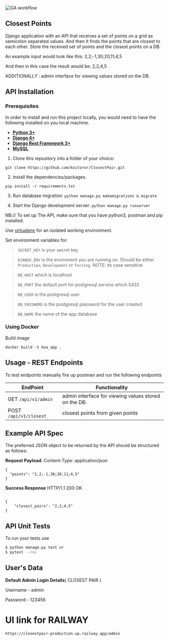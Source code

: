 ![GA workflow](https://github.com/koitoror/ClosestPair/actions/workflows/django-test-action.yml/badge.svg)


## Closest Points
Django application with an API that receives a set of points on a grid as semicolon separated values. And then it finds the points that are closest to each other. Store the received set of points and the closest points on a DB.


An example input would look like this:
2,2;-1,30;20,11;4,5

And then in this case the result would be:
2,2;4,5


ADDITIONALLY : admin interface for viewing values stored on the DB.


## API Installation

### Prerequisites

In order to install and run this project locally, you would need to have the following installed on you local machine.

* [**Python 3+**](https://www.python.org/downloads/release/python-368/)
* [**Django 4+**](https://www.djangoproject.com/download/) 
* [**Django Rest Framework 3+**](https://www.django-rest-framework.org/) 
* [**MySQL**](https://www.mysql.com/downloads/)



1. Clone this repository into a folder of your choice:
```
git clone https://github.com/koitoror/ClosestPair.git
```

2. Install the dependencies/packages.
```
pip install -r requirements.txt
```

3. Run database migration:
```python manage.py makemigrations & migrate ```

4. Start the Django development server:
```python manage.py runserver```

NB:// To set up The API, make sure that you have python3, postman and pip installed.

Use [virtualenv](http://www.pythonforbeginners.com/basics/how-to-use-python-virtualenv) for an isolated working environment.

Set environment variables for:
> `SECRET_KEY` is your secret key

> `DJANGO_ENV` is the enviroment you are running on. Should be either `Production`, `Development` or `Testing`. NOTE: its case sensitive

> `DB_HOST` which is localhost

> `DB_PORT`  the default port for postgresql service which 5432

> `DB_USER` is the postgresql user

> `DB_PASSWORD` is the postgresql password for the user created

> `DB_NAME` the name of the app database

### Using Docker 
Build image

`docker build -t koa_app .` 



## Usage - REST Endpoints
To test endpoints manually fire up postman and run the following endpoints

**EndPoint** | **Functionality**
--- | ---
GET  `/api/v1/admin` | admin interface for viewing values stored on the DB.
POST  `/api/v1/closest` | closest points from given points

## Example  API Spec
The preferred JSON object to be returned by the API should be structured as follows:

**Request Payload**: Content-Type: application/json

```source-json
{
  "points": "2,2;-1,30;20,11;4,5"
}
```

**Success Response**
HTTP/1.1 200 OK

```

{
    "closest_pairs": "2,2;4,5"
}
```
  

## API Unit Tests

To run your tests use

```bash
$ python manage.py test or
$ pytest --cov
```


## User's Data
**Default Admin Login Details**( CLOSEST PAIR )

Username - admin

Password - 123456


# UI link for RAILWAY

```
https://closestpair-production.up.railway.app/admin
```